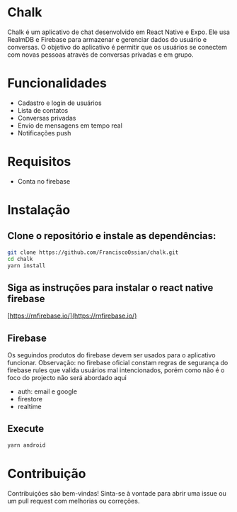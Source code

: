 # Chalk

Chalk é um aplicativo de chat desenvolvido em React Native e Expo. Ele usa RealmDB e Firebase para armazenar e gerenciar dados do usuário e conversas.
O objetivo do aplicativo é permitir que os usuários se conectem com novas pessoas através de conversas privadas e em grupo.

# Funcionalidades
- Cadastro e login de usuários
- Lista de contatos
- Conversas privadas
- Envio de mensagens em tempo real
- Notificações push

# Requisitos
- Conta no firebase

# Instalação

## Clone o repositório e instale as dependências:

```bash
git clone https://github.com/FranciscoOssian/chalk.git
cd chalk
yarn install
```

## Siga as instruções para instalar o react native firebase

[https://rnfirebase.io/](https://rnfirebase.io/)

## Firebase

Os seguindos produtos do firebase devem ser usados para o aplicativo funcionar. Observação: no firebase oficial constam regras de segurança do firebase rules que valida usuários mal intencionados, porém como não é o foco do projecto não será abordado aqui

- auth: email e google
- firestore
- realtime

## Execute

```bash
yarn android
```

# Contribuição

Contribuições são bem-vindas! Sinta-se à vontade para abrir uma issue ou um pull request com melhorias ou correções.
